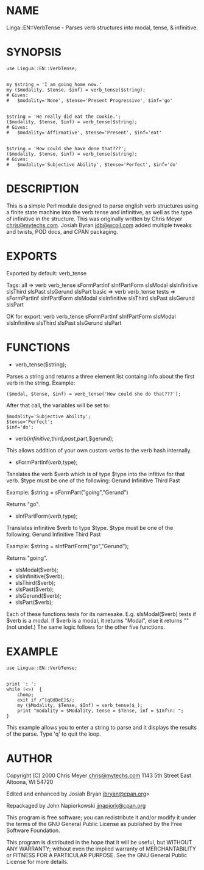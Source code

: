 # NAME

Linga::EN::VerbTense - Parses verb structures into modal, tense, & infinitive.

# SYNOPSIS

	use Lingua::EN::VerbTense;
	

	my $string = 'I am going home now.'
	my ($modality, $tense, $inf) = verb_tense($string);
	# Gives: 
	#   $modality='None', $tense='Present Progressive', $inf='go'
	

	$string = 'He really did eat the cookie.';
	($modality, $tense, $inf) = verb_tense($string);
	# Gives:
	#   $modality='Affirmative', $tense='Present', $inf='eat'
	

	$string = 'How could she have done that???';
	($modality, $tense, $inf) = verb_tense($string);
	# Gives:
	#   $modality='Subjective Ability', $tense='Perfect', $inf='do'

# DESCRIPTION	

This is a simple Perl module designed to parse english verb structures
using a finite state machine into the verb tense and infinitive, as well
as the type of infinitive in the structure. This was originally written
by Chris Meyer <chris@mytechs.com>. Josiah Byran <jdb@wcoil.com> added
multiple tweaks and twists, POD docs, and CPAN packaging.

# EXPORTS

Exported by default:
	verb\_tense

Tags:
	all =>
		verb 
		verb\_tense 
		sFormPartInf 
		sInfPartForm 
		sIsModal 
		sIsInfinitive 
		sIsThird 
		sIsPast 
		sIsGerund 
		sIsPart
	basic => 
		verb 
		verb\_tense
	tests =>
		sFormPartInf 
		sInfPartForm 
		sIsModal 
		sIsInfinitive 
		sIsThird 
		sIsPast 
		sIsGerund 
		sIsPart

OK for export:
	verb 
	verb\_tense 
	sFormPartInf 
	sInfPartForm 
	sIsModal 
	sIsInfinitive 
	sIsThird 
	sIsPast 
	sIsGerund 
	sIsPart		

# FUNCTIONS

- verb\_tense($string);

Parses a string and returns a three element list containg info about the first verb 
in the string. Example:

	($modal, $tense, $inf) = verb_tense('How could she do that???');

After that call, the variables will be set to:

	$modality='Subjective Ability';
	$tense='Perfect';
	$inf='do';



- verb($infinitive,$third,$past,$part,$gerund);

This allows addition of your own custom verbs to the verb hash internally. 

- sFormPartInf($verb,$type);

Tanslates the verb $verb which is of type $type into the infitive for that
verb. $type must be one of the following:
	Gerund
	Infinitive
	Third
	Past

Example:
	$string = sFormPart("going","Gerund") 

Returns "go".

- sInfPartForm($verb,$type);

Translates infinitive $verb to type $type. $type must be one of the 
following:
	Gerund
	Infinitive
	Third
	Past

Example:
	$string = sInfPartForm("go","Gerund");

Returns "going".

- sIsModal($verb);
- sIsInfinitive($verb);
- sIsThird($verb);
- sIsPast($verb);
- sIsGerund($verb); 
- sIsPart($verb);

Each of these functions tests for its namesake. E.g. sIsModal($verb) tests if $verb
is a modal. If $verb is a modal, it returns "Modal", else it returns "" (not undef.) 
The same logic follows for the other five functions.

# EXAMPLE

    use Lingua::EN::VerbTense;
	

	print ': ';
	while (<>)	{
		chomp;
		exit if /^[qQdDeE]$/;
        my ($Modality, $Tense, $Inf) = verb_tense($_);
		print "modality = $Modality, tense = $Tense, inf = $Inf\n: ";
	}

This example allows you to enter a string to parse and it displays
the results of the parse. Type 'q' to quit the loop.

# AUTHOR

Copyright (C) 2000 Chris Meyer
chris@mytechs.com
1143 5th Street East
Altoona, WI 54720

Edited and enhanced by Josiah Bryan jbryan@cpan.org>

Repackaged by John Napiorkowski jjnapiork@cpan.org

This program is free software; you can redistribute it and/or
modify it under the terms of the GNU General Public License
as published by the Free Software Foundation.

This program is distributed in the hope that it will be useful,
but WITHOUT ANY WARRANTY; without even the implied warranty of
MERCHANTABILITY or FITNESS FOR A PARTICULAR PURPOSE.  See the
GNU General Public License for more details.
